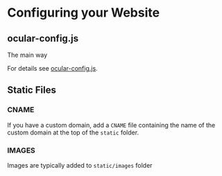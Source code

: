 # Configuring your Website


## ocular-config.js

The main way

For details see [ocular-config.js](docs/gatsby-theme-ocular/api-reference/ocular-config.md).


## Static Files

### CNAME

If you have a custom domain, add a `CNAME` file containing the name of the custom domain at the top of the `static` folder.

### IMAGES

Images are typically added to `static/images` folder
